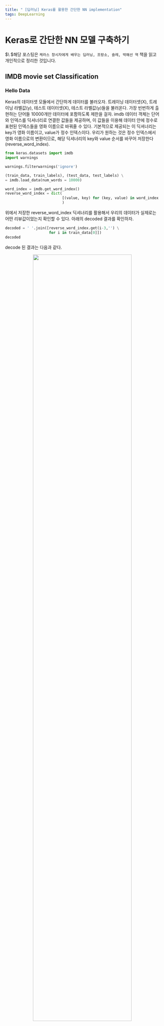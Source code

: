 ```yaml
---
title: " [딥러닝] Keras를 활용한 간단한 NN implementation"
tags: DeepLearning
---
```

# Keras로 간단한 NN 모델 구축하기
$\ $해당 포스팅은 ```케라스 창시자에게 배우는 딥러닝, 프랑소, 숄레, 박해선 역``` 책을 읽고 개인적으로 정리한 것입니다.
## IMDB movie set Classification
### Hello Data
Keras의 데이터셋 모듈에서 간단하게 데이터를 불러오자. 트레이닝 데이터셋(X), 트레이닝 라벨값(y), 테스트 데이터셋(X), 테스트 라벨값(y)들을 불러온다. 가장 빈번하게 출현하는 단어들 10000개만 데이터에 포함하도록 제한을 걸자. imdb 데이터 객체는 단어와 인덱스를 딕셔너리로 연결한 값들을 제공하며, 이 값들을 이용해 데이터 안에 정수로 표현된 인덱스들을 영화 이름으로 바꿔줄 수 있다. 기본적으로 제공되는 이 딕셔너리는 key가 영화 이름이고, value가 정수 인덱스이다. 우리가 원하는 것은 정수 인덱스에서 영화 이름으로의 변환이므로, 해당 딕셔너리의 key와 value 순서를 바꾸어 저장한다 (reverse_word_index).
```python
from keras.datasets import imdb
import warnings

warnings.filterwarnings('ignore')

(train_data, train_labels), (test_data, test_labels) \
= imdb.load_data(num_words = 10000)

word_index = imdb.get_word_index()
reverse_word_index = dict(
                          [(value, key) for (key, value) in word_index.items()]
                          )
```

위에서 저장한 reverse_word_index 딕셔너리를 활용해서 우리의 데이터가 실제로는 어떤 리뷰값이었는지 확인할 수 있다. 아래의 decoded 결과를 확인하자.
```python
decoded = ' '.join([reverse_word_index.get(i-3,'') \
                    for i in train_data[0]])
decoded
```
decode 된 결과는 다음과 같다.
<center><img src="https://imgur.com/6Njuef0.png" width="80%" height="80%"></center>

### Data Preparation
- 길이가 다른 각 array들을 padding을 활용해 같은 길이의 array로 만들 수 있다. 가장 길이가 긴 array는 길이가 2494개 이므로, 전체 array shape는 (25000, 2494)가 된다. (정수 텐서로 변환된다.) 이후에 이 정수 텐서를 다룰 수 있는 층을 신경망의 첫 번째 층으로 사용한다. (Embedding 층이며, 이에 대한 이야기는 추후에 다룬다.)
- One-hot encoding을 사용한다.
<br>
간단한 One-hot encoder 함수 코드는 다음과 같다.<br>
```python
'''
one-hot encoding
'''

import numpy as np

def vectorize_squences(sequences, dimension=10000):
    results = np.zeros((len(sequences), dimension))

    for i, sequence in enumerate(sequences):
        results[i, sequence] = 1.
    return results

X_train = vectorize_squences(train_data)
X_test = vectorize_squences(test_data)
```
y 값들은 다음과 같이 변환해준다.
```python
y_train = np.asarray(train_labels).astype('float32')
y_test = np.asarray(test_labels).astype('float32')
```
## Simplest NN model implementation
세상 간단한 NN 모델 구축의 형태
- Two Hidden layers
- Output layers
- Optimization function은 여러개가 존재하지만, ```rmsprop``` 최적화 함수를 대부분의 상황에서 사용해도 된다고 한다. (굳!)

```python
'''
implementing model.......
'''
from keras import models
from keras import layers

model = models.Sequential()
model.add(layers.Dense(16, activation = 'relu',
                       input_shape = (10000,)))
model.add(layers.Dense(16, activation = 'relu'))
model.add(layers.Dense(1, activation = 'sigmoid'))

model.compile(optimizer = 'rmsprop',
              loss = 'binary_crossentropy',
              metrics = ['accuracy'])

X_val = X_train[:10000]
partial_X_train = X_train[10000:]
y_val = y_train[:10000]
partial_y_train = y_train[10000:]

history = model.fit(partial_X_train,
                    partial_y_train,
                    epochs = 20,
                    batch_size = 512,
                    validation_data = (X_val, y_val))
```

위에서 간단한 형태의 NN 구조에 데이터를 입력해 훈련을 진행했고, 해당 훈련에 의한 training loss와 validation loss는 아래 figure에서 확인할 수 있다.
```python
import matplotlib.pyplot as plt

history_dict = history.history
loss = history_dict['loss']
val_loss = history_dict['val_loss']

epochs = range(1, len(loss) + 1)

plt.figure(figsize = (10,8))
plt.plot(epochs, loss, 'bo', label = 'Training loss',
         color = 'r')
plt.plot(epochs, val_loss, 'b', label = 'Validation loss',
         color = 'c')
plt.title('Training and validation loss', fontsize = 14)
plt.xlabel('Epochs')
plt.ylabel('Loss')
plt.legend()

plt.show()
```
<center><img src="https://imgur.com/82fhBzz.png" width="80%" height="80%"></center>
Training Set에서 loss는 Epoch이 증가하면 증가할수록 계속 낮아지는 모습을 보인다. 반면에, Epoch이 약 3이 되는 시점에서 Validation loss는 더이상 감소하지 않고 오히려 미세하게 증가하는 모습을 보이며, 이는 Over-fitting 이라고 볼 수 있다. 이와 같은 추세는 아래의 accuracy 그래프에서도 나타난다.
```python
acc = history_dict['accuracy']
val_acc = history_dict['val_accuracy']

epochs = range(1, len(loss) + 1)

plt.figure(figsize = (10,8))
plt.plot(epochs, acc, 'bo', label = 'Training accuracy',
         color = 'r')
plt.plot(epochs, val_acc, 'b', label = 'Validation accuracy',
         color = 'c')
plt.title('Training and validation accuracy', fontsize = 14)
plt.xlabel('Epochs')
plt.ylabel('accuracy')
plt.legend()

plt.show()
```
<center><img src="https://imgur.com/0ItLvUY.png" width="80%" height="80%"></center>
Loss 그래프에서도 확인 할 수 있었지만, accuracy 또한 3,4회 이후 epoch에서 감소하는 추세이며, 최종적인 validation set에서의 정확도는 0.8보다 약간 큰 결과이다.
## Reuter News Multiclass Classification
- 위의 예시에는 0 아니면 1 값만 갖는 분류 문제였지만, 이번에는 총 46개의 클래스로 분류를 진행하자.
- 여러개 범주로 분류될 수는 있지만, 결국 하나의 값만 갖는 결과가 나오기 때문에 정확히 말하면 single-label multiclass classification에 해당한다.
- 만약 각각의 데이터 포인트가 여러 개의 범주에 속할 수 있다면, multi-label, multiclass classification에 해당한다.

### Hello Data
1986년 로이터가 공개한 **로이터 데이터셋** 을 사용하자. 총 46개의 토픽이 있으며 짧은 뉴스 기사에 대한 데이터들을 포함한다. 로이터 뉴스 데이터는 위의 IMDB 데이터와 거의 완벽하게 같다. 입력 데이터 X는 단어들로 이뤄져있다. 다만, 딱 한가지 다른 점은 출력 값 (뉴스 카테고리에 해당하는 값)은 0 또는 1의 형태를 취하는 것이 아니라, 어떤 카테고리의 뉴스에 속하는지를 알려주는 라벨이며 이 라벨이 총 46개이기 때문에, 총 46가지의 출력 종류가 존재한다. 따라서 트레이닝 라벨과 테스트 라벨들의 값을 카테고리컬한 값으로 코딩해줘야한다. 이 부분만 앞의 IMDB의 binary Classification과 다를 뿐이다. 아래의 데이터 로딩 및 디코드 예시는 IMDB 예시와 완벽히 같다.
```python
from keras.datasets import reuters

(train_data, train_labels), (test_data, test_labels) = \
reuters.load_data(num_words = 10000)

word_index = reuters.get_word_index()
reverse_word_index = dict([(value, keys) for (keys, value) in
                          word_index.items()])

decoded_ex = ' '.join([reverse_word_index.get(i-3, '') \
                       for i in train_data[0]])
decoded_ex
```
<center><img src="https://imgur.com/cogPsWg.png" width="80%" height="80%"></center>

마찬가지로 트레이닝 데이터와 테스트 데이터의 단어 셋들을 모두 one-hot encoding을 진행해준다.
```python
import numpy as np

def vectorize_sequence(sequences, dimension = 10000):
    results = np.zeros((len(sequences), dimension))

    for i, sequence in enumerate(sequences):
        results[i, sequence] = 1.
    return results

X_train = vectorize_sequence(train_data)
X_test = vectorize_sequence(test_data)

'''
vectorize label
'''
from keras.utils.np_utils import to_categorical

one_hot_train_labels = to_categorical(train_labels)
one_hot_test_labels = to_categorical(test_labels)
```

### Model Implementation
Binary Classification이 아니고 Multi Class Classification 에 해당하므로, 컴파일에서 손실함수는 categorical_crossentropy 로 지정한다. 또한, 최종 아웃풋 레이어에서 acitvation 함수도 softmax 함수로 지정해준다. 이 두가지 변경점을 제외하면 역시 이전 예시에서 레이어 구성과 동일하다.

```python
'''
softmax for multiclass probabilistic prediction
'''

from keras import models
from keras import layers

model = models.Sequential()
model.add(layers.Dense(64, activation = 'relu',
                       input_shape = (10000,)))
model.add(layers.Dense(64, activation = 'relu'))
model.add(layers.Dense(46, activation = 'softmax'))

model.compile(optimizer = 'rmsprop',
              loss = 'categorical_crossentropy',
              metrics = ['accuracy'])

X_val = X_train[:1000]
partial_X_train = X_train[1000:]

y_val = one_hot_train_labels[:1000]
partial_y_train = one_hot_train_labels[1000:]
```

컴파일 이후 fit 과정에서, Validation 데이터 셋들을 지정해주고, 학습 과정에서의 accuracy, loss들을 history 변수에 저장해주자. 이후에 loss, accuracy 추이 그래프를 그리는 데에 유용하게 사용한다.
```python
history = model.fit(partial_X_train,
                    partial_y_train,
                    epochs = 20,
                    batch_size = 512,
                    validation_data = (X_val, y_val))
```

loss 추이와 accuracy 추이는 아래의 두 그래프에서 확인할 수 있다.

```python
import matplotlib.pyplot as plt

loss = history.history['loss']
val_loss = history.history['val_loss']

epochs = range(1, len(loss) + 1)

plt.figure(figsize = (10, 8))
plt.plot(epochs, loss, 'bo', label = 'Training loss',
         color = 'r')
plt.plot(epochs, val_loss, 'b', label = 'validation loss',
         color = 'c')
plt.title('training and validation loss')
plt.xlabel('Epochs')
plt.ylabel('Loss')
plt.legend()

plt.show()
```
<center><img src="https://imgur.com/7HYNP5r.png" width="80%" height="80%"></center>

```python
loss = history.history['accuracy']
val_loss = history.history['val_accuracy']

epochs = range(1, len(loss) + 1)

plt.figure(figsize = (10, 8))
plt.plot(epochs, loss, 'bo', label = 'Training accuracy',
         color = 'r')
plt.plot(epochs, val_loss, 'b', label = 'validation accuracy',
         color ='c')
plt.title('training and validation accuracy')
plt.xlabel('Epochs')
plt.ylabel('Accuracy')
plt.legend()

plt.show()
```
<center><img src="https://imgur.com/KZdMBBR.png" width="80%" height="80%"></center>

역시나, 각 훈련시에 over-fitting이 일어나는 시점을 확인할 수 있으며, 이에 대한 설명은 위의 예시와 완벽히 같으므로 생략한다.

## House pricing prediction
마지막으로, 앞의 두 예시에서 확인한 분류 문제가 아니라 회귀 문제에 NN 모델을 적용해본다. 대부분 모델 구성은 같으므로 중복 부분은 설명하지 않는다.
### Hello Data
Data 전처리에서 단 한가지 유념해야 할 것은, 단위에 민감한 회귀 문제이므로, 각 변수들을 정규화해준다. 정규화를 하지않아도 뉴럴넷이 자동으로 학습하는 경우도 많이 있지만,단위가 큰 변수에 영향을 크게 받아서 해당 변수에만 의존해 경사 하강을 진행할 가능성이 높아지므로 변수 정규화를 진행한다. 회귀 문제에 해당하므로, ```softmax```나 ```sigmoi```와 같은 출력층 함수는 사용할 필요가 없다. loss 함수는 회귀 문제이므로 ```mse``` 를 사용하자.
```python
from keras.datasets import boston_housing

(train_data, train_targets), (test_data, test_targets) = \
boston_housing.load_data()

'''
test data를 정규화할 때도
train data에서 얻은 mean, std 사용한다.
test data에서 얻은 어떠한 정보, 힌트도 사용하지 않는다.
'''

mean = train_data.mean(axis=0)
std = train_data.std(axis=0)
train_data = (train_data - mean)/std
test_data = (test_data - mean)/std

from keras import models
from keras import layers

def build_model():
    model = models.Sequential()
    model.add(layers.Dense(64, activation = 'relu',
                           input_shape = (train_data.shape[1],)))
    model.add(layers.Dense(64, activation = 'relu'))
    model.add(layers.Dense(1))
    model.compile(optimizer='rmsprop',loss='mse',metrics=['mae'])
    return model
```

### K-Fold cross validation
일반적인 머신러닝의 validation 과정과 마찬가지로, K-fold validation을 진행한다. 각 Fold에서의 퍼포먼스를 종합하여 평균적으로 모델의 퍼포먼스를 구한다.
K-fold CV 과정에 대한 알고리즘은 아래와 같다. (굳이 직접 알고리즘 작성해보기)
```python
'''
K-fold-cv 함수 직접 짜볼라했는데 오류난다 하
다음에 다시 ㄱㄱ
'''

def k_fold_cv(train_data, train_targets, k = 5,
              num_epochs = 500, batch_size = 1):

    fold_size = len(train_data) // k
    mse_arr = []
    #mae_arr = []

    all_mae_history = []
    for i in range(0,k):
        print('처리중인 폴드......{}'.format(i))

        val_data = train_data[i*fold_size : (i+1)*fold_size]
        val_targets = train_targets[i*fold_size : (i+1)*fold_size]

        partial_train_data = np.concatenate([train_data[:i*fold_size],
                                     train_data[(i+1)*fold_size:]], axis=0)

        partial_train_targets = np.concatenate([train_targets[:i*fold_size],
                                        train_targets[(i+1)*fold_size:]],
                                        axis=0)

        model = build_model()
        history = model.fit(partial_train_data, partial_train_targets,
                            validation_data = (val_data, val_targets),
                            epochs = num_epochs, batch_size = 1,
                            verbose = 0)

        mae_history = history.history['val_mae']

        #mae_arr.append(val_mae)
        all_mae_history.append(mae_history)

    return(all_mae_history)

all_mae_history = k_fold_cv(train_data, train_targets)
```
각 K번째 fold에서 학습을 진행하고 해당 과정들에서 결과들을 모두 history로 저장했다. 이를 그래프로 그려 확인하면 다음과 같다.
```python
plt.figure(figsize = (12,8))
plt.title('MAE vs epochs', fontsize = 15)
plt.xlabel('epochs')
plt.ylabel('MAE')
plt.plot(range(0,500), np.array(all_mae_history).mean(axis=0),
         color = 'c')
plt.show()
```
<center><img src="https://imgur.com/hYYanU7.png" width="80%" height="80%"></center>
위의 MAE 추세 그래프에서 확인할 수 있듯이, epoch이 지남에 따라 초반에 급격하게 감소했던 MAE가 점차 미세량 증가해 일정 수준에서 진동하고 있음을 알 수 있다. 하지만 어느 epoch 수준이 적절한지 그래프에서 확인할 수 없으므로, 해당 그래프를 조금 더 확대해보거나 다르게 관찰해볼 필요가 있다.<br>
$\ $EMA 방법론을 활용해서, 해당 그래프의 움직임을 다시 관찰한다. EMA는 과거 데이터 값에 weight를 누적시키며 바라보므로, 그래프가 조금더 smooth 해진다. 최초 10 epoch 정도는 명백히 MAE가 줄어드는 것 같으므로, EMA 과정에서 제외한다. EMA 함수는 아래와 같이 정의한다.
```python
def Exponential_Moving_Average(arrs, alpha = 0.1):
    '''
    arrs = input array
    alpha = past data accumulating coefficient
    '''
    EMA_arr = []

    for i, val in enumerate(arrs):
        if EMA_arr:
            EMA = arrs[i-1]*alpha + arrs[i]*(1-alpha)
            EMA_arr.append(EMA)
        else:
            EMA_arr.append(val)

    return(EMA_arr)
```

이를 이용해 Smoothed MAE 추세를 살펴보면 아래와 같다.
```python
avg = np.array(all_mae_history).mean(axis=0)
smoothed = Exponential_Moving_Average(avg[10:])

plt.figure(figsize = (12,8))
plt.title('Smoothed MAE', fontsize = 15)
plt.xlabel('epochs')
plt.ylabel('Smooted MAE')
plt.plot(range(10,500), smoothed, color = 'c')
plt.show()
```
<center><img src="https://imgur.com/NfyaRxD.png" width="80%" height="80%"></center>
epoch이 약 60을 초과하면서부터 MAE는 명백히 over fitting을 가리키고 있다. 해당 추세는 smoothed 되기 전 원래 그래프에서는 확인하기가 힘들었던 것이다. EMA를 활용해 시각적으로 적절 epoch을 찾을 수 있게 됐다. 물론, 증가 감소 추세의 극점을 찾는 함수로 발견할 수도 있다. <br>
이상으로 간단한 NN 모델을 활용해 분류와 회귀 문제에 적용해보았다. 끗!

